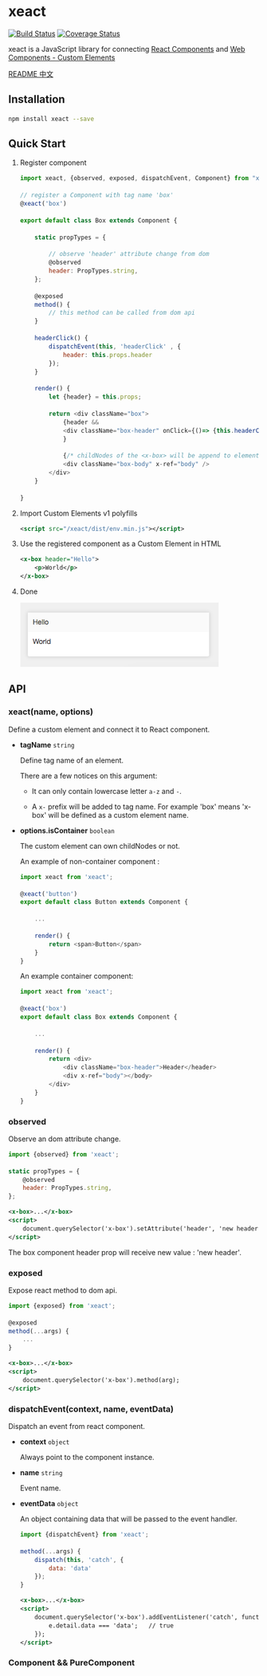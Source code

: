 # xeact

[![Build Status](https://travis-ci.org/pengzhanlee/xeact.svg?branch=master)](https://travis-ci.org/pengzhanlee/xeact)
[![Coverage Status](https://coveralls.io/repos/github/pengzhanlee/xeact/badge.svg?branch=master&service=github)](https://coveralls.io/github/pengzhanlee/xeact?branch=master)

xeact is a JavaScript library for connecting [React Components](https://reactjs.org/docs/react-component.html) and [Web Components - Custom Elements](https://w3c.github.io/webcomponents/spec/custom/)

[README 中文](README-zh_CN.md)

## Installation

```sh
npm install xeact --save
```

## Quick Start

1. Register component

    ```js
    import xeact, {observed, exposed, dispatchEvent, Component} from "xeact";

    // register a Component with tag name 'box'
    @xeact('box')

    export default class Box extends Component {

        static propTypes = {

            // observe 'header' attribute change from dom
            @observed
            header: PropTypes.string,
        };

        @exposed
        method() {
            // this method can be called from dom api
        }

        headerClick() {
            dispatchEvent(this, 'headerClick' , {
                header: this.props.header
            });
        }

        render() {
            let {header} = this.props;

            return <div className="box">
                {header &&
                <div className="box-header" onClick={()=> {this.headerClick()}}>{header}</div>
                }

                {/* childNodes of the <x-box> will be append to element which has a `body` x-ref attribute. */}
                <div className="box-body" x-ref="body" />
            </div>
        }

    }
    ```


2. Import Custom Elements v1 polyfills

    ```xml
    <script src="/xeact/dist/env.min.js"></script>
    ```

3. Use the registered component as a Custom Element in HTML

    ```xml
    <x-box header="Hello">
        <p>World</p>
    </x-box>
    ```

4. Done

    ![](https://raw.githubusercontent.com/pengzhanlee/xeact/master/docs/image/quickStart.png)


## API

### xeact(name, options)

Define a custom element and connect it to React component.

- **tagName** `string`

    Define tag name of an element.

    There are a few notices on this argument:

    - It can only contain lowercase letter `a-z` and `-`.

    - A `x-` prefix will be added to tag name. For example 'box' means 'x-box' will be defined as a custom element name.

- **options.isContainer** `boolean`

    The custom element can own childNodes or not.


    An example of non-container component :

    ```js
    import xeact from 'xeact';

    @xeact('button')
    export default class Button extends Component {

        ...

        render() {
            return <span>Button</span>
        }
    }
    ```

    An example container component:

    ```js
    import xeact from 'xeact';

    @xeact('box')
    export default class Box extends Component {

        ...

        render() {
            return <div>
                <div className="box-header">Header</header>
                <div x-ref="body"></body>
            </div>
        }
    }
    ```



### observed

Observe an dom attribute change.

```js
import {observed} from 'xeact';

static propTypes = {
    @observed
    header: PropTypes.string,
};
```

```xml
<x-box>...</x-box>
<script>
    document.querySelector('x-box').setAttribute('header', 'new header');
</script>
```

The box component header prop will receive new value : 'new header'.


### exposed

Expose react method to dom api.

```js
import {exposed} from 'xeact';

@exposed
method(...args) {
    ...
}
```

```xml
<x-box>...</x-box>
<script>
    document.querySelector('x-box').method(arg);
</script>
```

### dispatchEvent(context, name, eventData)

Dispatch an event from react component.

- **context** `object`

    Always point to the component instance.

- **name** `string`

    Event name.

- **eventData** `object`

    An object containing data that will be passed to the event handler.

    ```js
    import {dispatchEvent} from 'xeact';

    method(...args) {
        dispatch(this, 'catch', {
            data: 'data'
        });
    }
    ```

    ```xml
    <x-box>...</x-box>
    <script>
        document.querySelector('x-box').addEventListener('catch', function(e){
            e.detail.data === 'data';   // true
        });
    </script>
    ```


### Component && PureComponent


